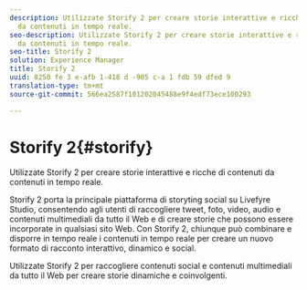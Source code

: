 ```yaml
---
description: Utilizzate Storify 2 per creare storie interattive e ricche di contenuti
  da contenuti in tempo reale.
seo-description: Utilizzate Storify 2 per creare storie interattive e ricche di contenuti
  da contenuti in tempo reale.
seo-title: Storify 2
solution: Experience Manager
title: Storify 2
uuid: 8250 fe 3 e-afb 1-418 d -905 c-a 1 fdb 59 dfed 9
translation-type: tm+mt
source-git-commit: 566ea2587f101202045488e9f4edf73ece100293

---
```



# Storify 2{#storify}

Utilizzate Storify 2 per creare storie interattive e ricche di contenuti da contenuti in tempo reale.

Storify 2 porta la principale piattaforma di storyting social su Livefyre Studio, consentendo agli utenti di raccogliere tweet, foto, video, audio e contenuti multimediali da tutto il Web e di creare storie che possono essere incorporate in qualsiasi sito Web. Con Storify 2, chiunque può combinare e disporre in tempo reale i contenuti in tempo reale per creare un nuovo formato di racconto interattivo, dinamico e social.

Utilizzate Storify 2 per raccogliere contenuti social e contenuti multimediali da tutto il Web per creare storie dinamiche e coinvolgenti.
